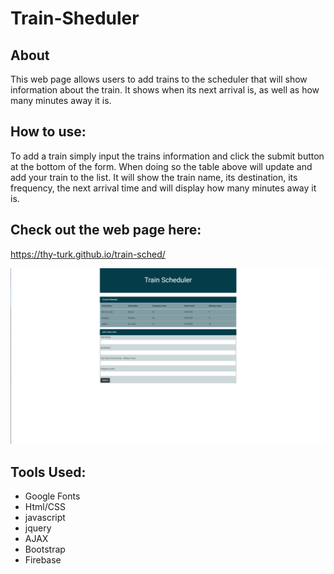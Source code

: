 # Train-Sheduler

## About 
This web page allows users to add trains to the scheduler that will show information about the train. It shows when its next arrival is, as well as how many minutes away it is.

## How to use:
To add a train simply input the trains information and click the submit button at the bottom of the form. When doing so the table above will update and add your train to the list. It will show the train name, its destination, its frequency, the next arrival time and will display how many minutes away it is.

## Check out the web page here:
https://thy-turk.github.io/train-sched/

![App Screenshot](/assets/images/screenshot.png)

## Tools Used:
* Google Fonts
* Html/CSS
* javascript
* jquery
* AJAX
* Bootstrap 
* Firebase